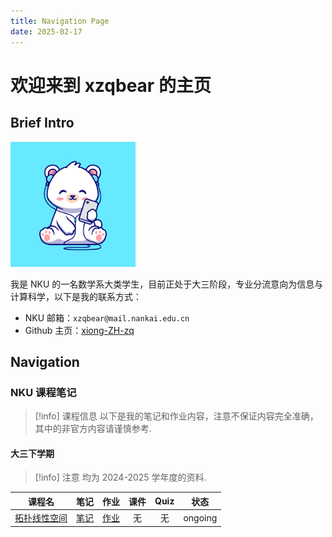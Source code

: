 ```yaml
---
title: Navigation Page
date: 2025-02-17
---
```


# 欢迎来到 xzqbear 的主页

## Brief Intro

<img src="https://raw.githubusercontent.com/xiong-ZH-zq/My-PicGO-Img/main/profile.png" alt="profile" height="200px">

我是 NKU 的一名数学系大类学生，目前正处于大三阶段，专业分流意向为信息与计算科学，以下是我的联系方式：

- NKU 邮箱：`xzqbear@mail.nankai.edu.cn`
- Github 主页：[xiong-ZH-zq](https://github.com/xiong-ZH-zq)

## Navigation

### NKU 课程笔记

>[!info] 课程信息
> 以下是我的笔记和作业内容，注意不保证内容完全准确，其中的非官方内容请谨慎参考. 

#### 大三下学期

>[!info] 注意
> 均为 2024-2025 学年度的资料.

|课程名|笔记|作业|课件|Quiz|状态|
|:---:|:---:|:---:|:---:|:---:|:---:|
|[拓扑线性空间](/NKU-MATH-Notes/分析学/拓扑线性空间/)|[笔记](/NKU-MATH-Notes/分析学/拓扑线性空间/拓扑线性空间笔记/)|[作业](/NKU-MATH-Notes/分析学/拓扑线性空间/拓扑线性空间作业/)|无|无|ongoing|